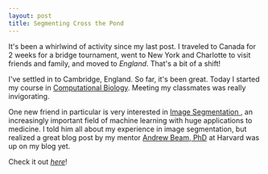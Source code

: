 ```yaml
---
layout: post
title: Segmenting Cross the Pond   
---
```

It's been a whirlwind of activity since my last post. I traveled to Canada for 2 weeks for a bridge tournament, went to New York and Charlotte to visit friends
and family, and moved to _England_. That's a bit of a shift! 

I've settled in to Cambridge, England. So far, it's been great. Today I started my course in <a href = 'https://www.maths.cam.ac.uk/postgrad/mphil/compbio'>Computational Biology</a>.
Meeting my classmates was really invigorating. 

One new friend in particular is very interested in <a href = 'https://en.wikipedia.org/wiki/Image_segmentation'> Image Segmentation </a>, 
an increasingly important field of machine learning with huge applications to medicine. I told him all about my experience in image segmentation,
but realized a great blog post by my mentor <a href = 'https://twitter.com/AndrewLBeam'>Andrew Beam, PhD</a> at Harvard was up on my blog yet. 

Check it out <a href='http://beamandrew.github.io/deeplearning/2016/08/20/kaggle-segmentation.html'> *here*</a>! 

